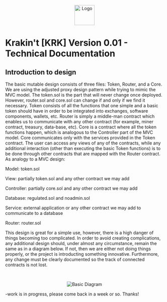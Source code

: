 <p align="center">
  <img src="https://raw.githubusercontent.com/krakintgithub/misc/master/logo_s1.png" width="64px" title="Logo">
</p>

# Krakin't [KRK] Version 0.01 - Technical Documentation

## Introduction to design

The basic mutable design consists of three files: Token, Router, and a Core. We are using the adjusted proxy design pattern while trying to mimic the MVC model. The token.sol is the part that will never change once deployed. However, router.sol and core.sol can change if and only if we find it necessary. Token consists of all the functions that one simple and a basic token should have in order to be integrated into exchanges, software components, wallets, etc. Router is simply a middle-man contract which enables us to communicate with any other contract (for example, miner contract, treasury, data-base, etc). Core is a contract where all the token functions happen, which is analogous to the Controller part of the MVC model. Core communicates only with the services provided in the Token contract. The user can access any views of any of the contracts, while any additional interaction (other than executing the basic Token functions) is to be done through other contracts that are mapped with the Router contract. As analogy to a MVC design:

Model: token.sol

View: partially token.sol and any other contract we may add

Controller: partially core.sol and any other contract we may add

Database: regulated.sol and noadmin.sol

Service: external application or any other contract we may add to communicate to a database

Router: router.sol




This design is great for a simple use, however, there is a high danger of things becoming too complicated. In order to avoid creating complications, any additional design should, under almost any circumstance, remain the same as in a diagram below. If not, then we are either not doing things properly, or the project is introducting something innovative. Furthermore, any change must be clearly documented so the track of connected contracts is not lost.


</br>
<p align="center">
  <img src="https://raw.githubusercontent.com/krakintgithub/misc/master/diagrams/Untitled%20Diagram_2.jpg"  title="Basic Diagram">
</p>

-work is in progress, please come back in a week or so. Thanks!
